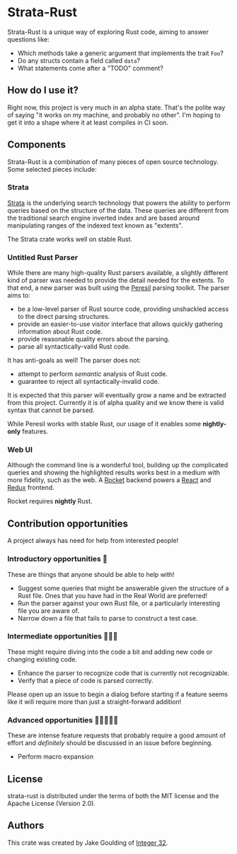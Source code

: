# Strata-Rust

Strata-Rust is a unique way of exploring Rust code, aiming to answer
questions like:

- Which methods take a generic argument that implements the trait `Foo`?
- Do any structs contain a field called `data`?
- What statements come after a "TODO" comment?

## How do I use it?

Right now, this project is very much in an alpha state. That's the
polite way of saying "it works on my machine, and probably no
other". I'm hoping to get it into a shape where it at least compiles
in CI soon.

## Components

Strata-Rust is a combination of many pieces of open source
technology. Some selected pieces include:

### Strata

[Strata][] is the underlying search technology that powers the ability
to perform queries based on the structure of the data. These queries
are different from the traditional search engine inverted index and
are based around manipulating ranges of the indexed text known as
"extents".

The Strata crate works well on stable Rust.

[Strata]: https://github.com/shepmaster/strata

### Untitled Rust Parser

While there are many high-quality Rust parsers available, a slightly
different kind of parser was needed to provide the detail needed for
the extents. To that end, a new parser was built using the [Peresil][]
parsing toolkit. The parser aims to:

- be a low-level parser of Rust source code, providing unshackled
  access to the direct parsing structures.
- provide an easier-to-use visitor interface that allows quickly
  gathering information about Rust code.
- provide reasonable quality errors about the parsing.
- parse all syntactically-valid Rust code.

It has anti-goals as well! The parser does not:

- attempt to perform *semantic* analysis of Rust code.
- guarantee to reject all syntactically-invalid code.

It is expected that this parser will eventually grow a name and be
extracted from this project. Currently it is of alpha quality and we
know there is valid syntax that cannot be parsed.

While Peresil works with stable Rust, our usage of it enables some
**nightly-only** features.

[Peresil]: https://github.com/shepmaster/peresil

### Web UI

Although the command line is a wonderful tool, building up the
complicated queries and showing the highlighted results works best in
a medium with more fidelity, such as the web. A [Rocket][] backend
powers a [React][] and [Redux][] frontend.

Rocket requires **nightly** Rust.

[Rocket]: https://rocket.rs/
[React]: https://facebook.github.io/react/
[Redux]: http://redux.js.org/

## Contribution opportunities

A project always has need for help from interested people!

### Introductory opportunities 🌟

These are things that anyone should be able to help with!

- Suggest some queries that might be answerable given the structure of
  a Rust file. Ones that you have had in the Real World are preferred!
- Run the parser against your own Rust file, or a particularly
  interesting file you are aware of.
- Narrow down a file that fails to parse to construct a test case.

### Intermediate opportunities 🌟🌟🌟

These might require diving into the code a bit and adding new code or
changing existing code.

- Enhance the parser to recognize code that is currently not recognizable.
- Verify that a piece of code is parsed correctly.

Please open up an issue to begin a dialog before starting if a feature
seems like it will require more than just a straight-forward addition!

### Advanced opportunities 🌟🌟🌟🌟🌟

These are intense feature requests that probably require a good amount
of effort and *definitely* should be discussed in an issue before
beginning.

- Perform macro expansion

## License

strata-rust is distributed under the terms of both the MIT license and
the Apache License (Version 2.0).

## Authors

This crate was created by Jake Goulding of [Integer 32][].

[Integer 32]: http://www.integer32.com/

